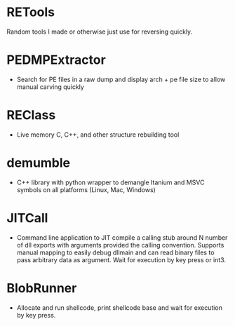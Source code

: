 # RETools
Random tools I made or otherwise just use for reversing quickly.

# PEDMPExtractor
* Search for PE files in a raw dump and display arch + pe file size to allow manual carving quickly

# REClass
* Live memory C, C++, and other structure rebuilding tool

# demumble
* C++ library with python wrapper to demangle Itanium and MSVC symbols on all platforms (Linux, Mac, Windows)

# JITCall 
* Command line application to JIT compile a calling stub around N number of dll exports with arguments provided the calling convention. Supports manual mapping to easily debug dllmain and can read binary files to pass arbitrary data as argument. Wait for execution by key press or int3.

# BlobRunner
* Allocate and run shellcode, print shellcode base and wait for execution by key press.